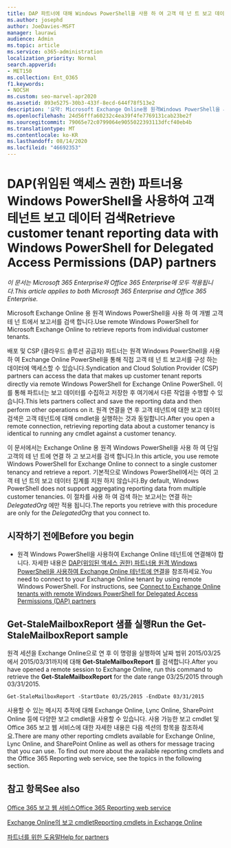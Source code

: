 ```yaml
---
title: DAP 파트너에 대해 Windows PowerShell을 사용 하 여 고객 테 넌 트 보고 데이터 검색
ms.author: josephd
author: JoeDavies-MSFT
manager: laurawi
audience: Admin
ms.topic: article
ms.service: o365-administration
localization_priority: Normal
search.appverid:
- MET150
ms.collection: Ent_O365
f1.keywords:
- NOCSH
ms.custom: seo-marvel-apr2020
ms.assetid: 893e5275-30b3-433f-8ecd-644f78f513e2
description: '요약: Microsoft Exchange Online용 원격Windows PowerShell을 사용하여 개별 고객 테넌트에서 보고서를 검색합니다.'
ms.openlocfilehash: 24d56fffa60232c4ea39f4fe7769131cab23be2f
ms.sourcegitcommit: 79065e72c0799064e9055022393113dfcf40eb4b
ms.translationtype: MT
ms.contentlocale: ko-KR
ms.lasthandoff: 08/14/2020
ms.locfileid: "46692353"
---
```

# <a name="retrieve-customer-tenant-reporting-data-with-windows-powershell-for-delegated-access-permissions-dap-partners"></a><span data-ttu-id="757c9-103">DAP(위임된 액세스 권한) 파트너용 Windows PowerShell을 사용하여 고객 테넌트 보고 데이터 검색</span><span class="sxs-lookup"><span data-stu-id="757c9-103">Retrieve customer tenant reporting data with Windows PowerShell for Delegated Access Permissions (DAP) partners</span></span>

<span data-ttu-id="757c9-104">*이 문서는 Microsoft 365 Enterprise와 Office 365 Enterprise에 모두 적용됩니다.*</span><span class="sxs-lookup"><span data-stu-id="757c9-104">*This article applies to both Microsoft 365 Enterprise and Office 365 Enterprise.*</span></span>

<span data-ttu-id="757c9-105">Microsoft Exchange Online 용 원격 Windows PowerShell을 사용 하 여 개별 고객 테 넌 트에서 보고서를 검색 합니다.</span><span class="sxs-lookup"><span data-stu-id="757c9-105">Use remote Windows PowerShell for Microsoft Exchange Online to retrieve reports from individual customer tenants.</span></span>
  
<span data-ttu-id="757c9-106">배포 및 CSP (클라우드 솔루션 공급자) 파트너는 원격 Windows PowerShell을 사용 하 여 Exchange Online PowerShell을 통해 직접 고객 테 넌 트 보고서를 구성 하는 데이터에 액세스할 수 있습니다.</span><span class="sxs-lookup"><span data-stu-id="757c9-106">Syndication and Cloud Solution Provider (CSP) partners can access the data that makes up customer tenant reports directly via remote Windows PowerShell for Exchange Online PowerShell.</span></span> <span data-ttu-id="757c9-107">이를 통해 파트너는 보고 데이터를 수집하고 저장한 후 여기에서 다른 작업을 수행할 수 있습니다.</span><span class="sxs-lookup"><span data-stu-id="757c9-107">This lets partners collect and save the reporting data and then perform other operations on it.</span></span> <span data-ttu-id="757c9-108">원격 연결을 연 후 고객 테넌트에 대한 보고 데이터 검색은 고객 테넌트에 대해 cmdlet을 실행하는 것과 동일합니다.</span><span class="sxs-lookup"><span data-stu-id="757c9-108">After you open a remote connection, retrieving reporting data about a customer tenancy is identical to running any cmdlet against a customer tenancy.</span></span>
  
<span data-ttu-id="757c9-109">이 문서에서는 Exchange Online 용 원격 Windows PowerShell을 사용 하 여 단일 고객의 테 넌 트에 연결 하 고 보고서를 검색 합니다.</span><span class="sxs-lookup"><span data-stu-id="757c9-109">In this article, you use remote Windows PowerShell for Exchange Online to connect to a single customer tenancy and retrieve a report.</span></span> <span data-ttu-id="757c9-110">기본적으로 Windows PowerShell에서는 여러 고객 테 넌 트의 보고 데이터 집계를 지원 하지 않습니다.</span><span class="sxs-lookup"><span data-stu-id="757c9-110">By default, Windows PowerShell does not support aggregating reporting data from multiple customer tenancies.</span></span> <span data-ttu-id="757c9-111">이 절차를 사용 하 여 검색 하는 보고서는 연결 하는  _DelegatedOrg_ 에만 적용 됩니다.</span><span class="sxs-lookup"><span data-stu-id="757c9-111">The reports you retrieve with this procedure are only for the  _DelegatedOrg_ that you connect to.</span></span>
  
 
## <a name="before-you-begin"></a><span data-ttu-id="757c9-112">시작하기 전에</span><span class="sxs-lookup"><span data-stu-id="757c9-112">Before you begin</span></span>

- <span data-ttu-id="757c9-p103">원격 Windows PowerShell을 사용하여 Exchange Online 테넌트에 연결해야 합니다. 자세한 내용은 [DAP(위임된 액세스 권한) 파트너용 원격 Windows PowerShell을 사용하여 Exchange Online 테넌트에 연결](connect-to-exchange-online-tenants-with-remote-windows-powershell-for-delegated.md)을 참조하세요.</span><span class="sxs-lookup"><span data-stu-id="757c9-p103">You need to connect to your Exchange Online tenant by using remote Windows PowerShell. For instructions, see [Connect to Exchange Online tenants with remote Windows PowerShell for Delegated Access Permissions (DAP) partners](connect-to-exchange-online-tenants-with-remote-windows-powershell-for-delegated.md)</span></span>
    
## <a name="run-the-get-stalemailboxreport-sample"></a><span data-ttu-id="757c9-115">Get-StaleMailboxReport 샘플 실행</span><span class="sxs-lookup"><span data-stu-id="757c9-115">Run the Get-StaleMailboxReport sample</span></span>

<span data-ttu-id="757c9-116">원격 세션을 Exchange Online으로 연 후 이 명령을 실행하여 날짜 범위 2015/03/25에서 2015/03/31까지에 대해 **Get-StaleMailboxReport** 를 검색합니다.</span><span class="sxs-lookup"><span data-stu-id="757c9-116">After you have opened a remote session to Exchange Online, run this command to retrieve the **Get-StaleMailboxReport** for the date range 03/25/2015 through 03/31/2015.</span></span>
  
```
Get-StaleMailboxReport -StartDate 03/25/2015 -EndDate 03/31/2015
```

<span data-ttu-id="757c9-p104">사용할 수 있는 메시지 추적에 대해 Exchange Online, Lync Online, SharePoint Online 등에 다양한 보고 cmdlet을 사용할 수 있습니다. 사용 가능한 보고 cmdlet 및 Office 365 보고 웹 서비스에 대한 자세한 내용은 다음 섹션의 항목을 참조하세요.</span><span class="sxs-lookup"><span data-stu-id="757c9-p104">There are many other reporting cmdlets available for Exchange Online, Lync Online, and SharePoint Online as well as others for message tracing that you can use. To find out more about the available reporting cmdlets and the Office 365 Reporting web service, see the topics in the following section.</span></span>
  
## <a name="see-also"></a><span data-ttu-id="757c9-119">참고 항목</span><span class="sxs-lookup"><span data-stu-id="757c9-119">See also</span></span>

#### 

[<span data-ttu-id="757c9-120">Office 365 보고 웹 서비스</span><span class="sxs-lookup"><span data-stu-id="757c9-120">Office 365 Reporting web service</span></span>](https://go.microsoft.com/fwlink/p/?LinkId=532777)
  
[<span data-ttu-id="757c9-121">Exchange Online의 보고 cmdlet</span><span class="sxs-lookup"><span data-stu-id="757c9-121">Reporting cmdlets in Exchange Online</span></span>](https://go.microsoft.com/fwlink/p/?LinkId=526430)
  
[<span data-ttu-id="757c9-122">파트너를 위한 도움말</span><span class="sxs-lookup"><span data-stu-id="757c9-122">Help for partners</span></span>](https://go.microsoft.com/fwlink/p/?LinkID=533477)

